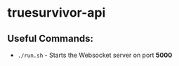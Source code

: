 # truesurvivor-api

## Useful Commands:
 * `./run.sh` - Starts the Websocket server on port **5000**
